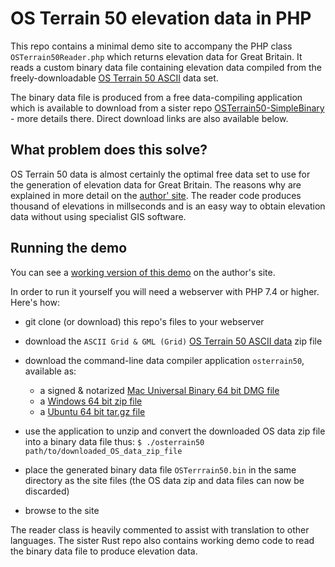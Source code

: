 # OS Terrain 50 elevation data in PHP

This repo contains a minimal demo site to accompany the PHP class `OSTerrain50Reader.php` which returns elevation data for Great Britain. It reads a custom binary data file containing elevation data compiled from the freely-downloadable [OS Terrain 50 ASCII](https://www.ordnancesurvey.co.uk/business-government/products/terrain-50) data set.

The binary data file is produced from a free data-compiling application which is available to download from a sister repo [OSTerrain50-SimpleBinary](https://github.com/bobosola/OSTerrain50-SimpleBinary) - more details there. Direct download links are also available below.

## What problem does this solve?

OS Terrain 50 data is almost certainly the optimal free data set to use for the generation of elevation data for Great Britain. The reasons why are explained in more detail on the [author' site](https://osola.org.uk/osterrain50). The reader code produces thousand of elevations in millseconds and is an easy way to obtain elevation data without using specialist GIS software.

## Running the demo

You can see a [working version of this demo](https://www.osola.org.uk/PHP-OSTerrain50-PHP) on the author's site. 

In order to run it yourself you will need a webserver with PHP 7.4 or higher. Here's how:

* git clone (or download) this repo's files to your webserver
* download the ``ASCII Grid & GML (Grid)`` [OS Terrain 50 ASCII data](https://osdatahub.os.uk/downloads/open/Terrain50) zip file
* download the command-line data compiler application ``osterrain50``, available as:
    * a signed & notarized [Mac Universal Binary 64 bit DMG file](https://github.com/bobosola/OSTerrain50-SimpleBinary/tree/main/binaries/Mac)
    * a [Windows 64 bit zip file](https://github.com/bobosola/OSTerrain50-SimpleBinary/tree/main/binaries/Windows)
    * a [Ubuntu 64 bit tar.gz file](https://github.com/bobosola/OSTerrain50-SimpleBinary/tree/main/binaries/Ubuntu)
* use the application to unzip and convert the downloaded OS data zip file into a binary data file thus:
`$ ./osterrain50 path/to/downloaded_OS_data_zip_file`                

* place the generated binary data file `OSTerrrain50.bin` in the same directory as the site files (the OS data zip and data files can now be discarded)
* browse to the site

The reader class is heavily commented to assist with translation to other languages. The sister Rust repo also contains working demo code to read the binary data file to produce elevation data.